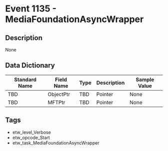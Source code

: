 # Event 1135 - MediaFoundationAsyncWrapper

## Description
None

## Data Dictionary
|Standard Name|Field Name|Type|Description|Sample Value|
|---|---|---|---|---|
|TBD|ObjectPtr|TBD|Pointer|None|None|
|TBD|MFTPtr|TBD|Pointer|None|None|

## Tags
* etw_level_Verbose
* etw_opcode_Start
* etw_task_MediaFoundationAsyncWrapper